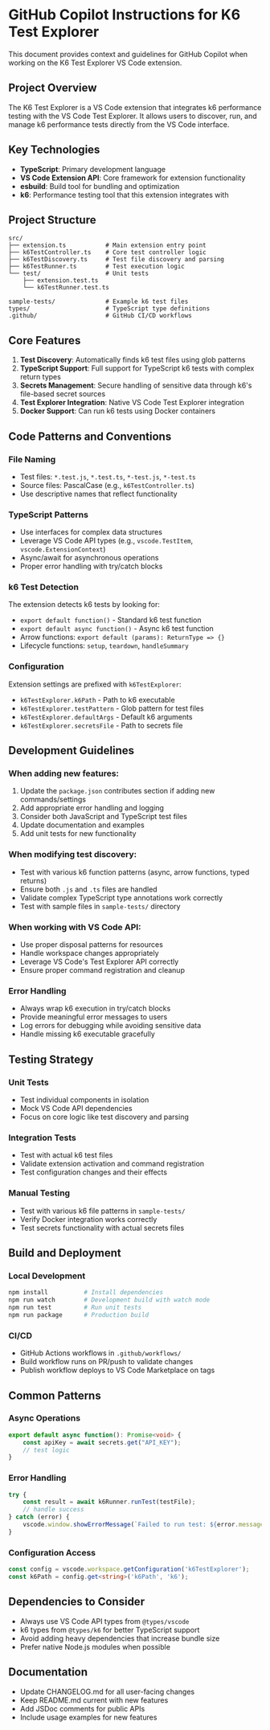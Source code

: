 # GitHub Copilot Instructions for K6 Test Explorer

This document provides context and guidelines for GitHub Copilot when working on the K6 Test Explorer VS Code extension.

## Project Overview

The K6 Test Explorer is a VS Code extension that integrates k6 performance testing with the VS Code Test Explorer. It allows users to discover, run, and manage k6 performance tests directly from the VS Code interface.

## Key Technologies

- **TypeScript**: Primary development language
- **VS Code Extension API**: Core framework for extension functionality
- **esbuild**: Build tool for bundling and optimization
- **k6**: Performance testing tool that this extension integrates with

## Project Structure

```
src/
├── extension.ts           # Main extension entry point
├── k6TestController.ts    # Core test controller logic
├── k6TestDiscovery.ts     # Test file discovery and parsing
├── k6TestRunner.ts        # Test execution logic
└── test/                  # Unit tests
    ├── extension.test.ts
    └── k6TestRunner.test.ts

sample-tests/              # Example k6 test files
types/                     # TypeScript type definitions
.github/                   # GitHub CI/CD workflows
```

## Core Features

1. **Test Discovery**: Automatically finds k6 test files using glob patterns
2. **TypeScript Support**: Full support for TypeScript k6 tests with complex return types
3. **Secrets Management**: Secure handling of sensitive data through k6's file-based secret sources
4. **Test Explorer Integration**: Native VS Code Test Explorer integration
5. **Docker Support**: Can run k6 tests using Docker containers

## Code Patterns and Conventions

### File Naming
- Test files: `*.test.js`, `*.test.ts`, `*-test.js`, `*-test.ts`
- Source files: PascalCase (e.g., `k6TestController.ts`)
- Use descriptive names that reflect functionality

### TypeScript Patterns
- Use interfaces for complex data structures
- Leverage VS Code API types (e.g., `vscode.TestItem`, `vscode.ExtensionContext`)
- Async/await for asynchronous operations
- Proper error handling with try/catch blocks

### k6 Test Detection
The extension detects k6 tests by looking for:
- `export default function()` - Standard k6 test function
- `export default async function()` - Async k6 test function
- Arrow functions: `export default (params): ReturnType => {}`
- Lifecycle functions: `setup`, `teardown`, `handleSummary`

### Configuration
Extension settings are prefixed with `k6TestExplorer`:
- `k6TestExplorer.k6Path` - Path to k6 executable
- `k6TestExplorer.testPattern` - Glob pattern for test files
- `k6TestExplorer.defaultArgs` - Default k6 arguments
- `k6TestExplorer.secretsFile` - Path to secrets file

## Development Guidelines

### When adding new features:
1. Update the `package.json` contributes section if adding new commands/settings
2. Add appropriate error handling and logging
3. Consider both JavaScript and TypeScript test files
4. Update documentation and examples
5. Add unit tests for new functionality

### When modifying test discovery:
- Test with various k6 function patterns (async, arrow functions, typed returns)
- Ensure both `.js` and `.ts` files are handled
- Validate complex TypeScript type annotations work correctly
- Test with sample files in `sample-tests/` directory

### When working with VS Code API:
- Use proper disposal patterns for resources
- Handle workspace changes appropriately
- Leverage VS Code's Test Explorer API correctly
- Ensure proper command registration and cleanup

### Error Handling
- Always wrap k6 execution in try/catch blocks
- Provide meaningful error messages to users
- Log errors for debugging while avoiding sensitive data
- Handle missing k6 executable gracefully

## Testing Strategy

### Unit Tests
- Test individual components in isolation
- Mock VS Code API dependencies
- Focus on core logic like test discovery and parsing

### Integration Tests
- Test with actual k6 test files
- Validate extension activation and command registration
- Test configuration changes and their effects

### Manual Testing
- Test with various k6 file patterns in `sample-tests/`
- Verify Docker integration works correctly
- Test secrets functionality with actual secrets files

## Build and Deployment

### Local Development
```bash
npm install          # Install dependencies
npm run watch        # Development build with watch mode
npm run test         # Run unit tests
npm run package      # Production build
```

### CI/CD
- GitHub Actions workflows in `.github/workflows/`
- Build workflow runs on PR/push to validate changes
- Publish workflow deploys to VS Code Marketplace on tags

## Common Patterns

### Async Operations
```typescript
export default async function(): Promise<void> {
    const apiKey = await secrets.get("API_KEY");
    // test logic
}
```

### Error Handling
```typescript
try {
    const result = await k6Runner.runTest(testFile);
    // handle success
} catch (error) {
    vscode.window.showErrorMessage(`Failed to run test: ${error.message}`);
}
```

### Configuration Access
```typescript
const config = vscode.workspace.getConfiguration('k6TestExplorer');
const k6Path = config.get<string>('k6Path', 'k6');
```

## Dependencies to Consider

- Always use VS Code API types from `@types/vscode`
- k6 types from `@types/k6` for better TypeScript support
- Avoid adding heavy dependencies that increase bundle size
- Prefer native Node.js modules when possible

## Documentation

- Update CHANGELOG.md for all user-facing changes
- Keep README.md current with new features
- Add JSDoc comments for public APIs
- Include usage examples for new features
